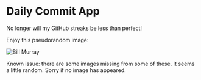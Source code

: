 Daily Commit App
================
No longer will my GitHub streaks be less than perfect!

Enjoy this pseudorandom image:

![Bill Murray](http://www.fillmurray.com/400/700 "Bill Murray")

Known issue: there are some images missing from some of these. It seems a little random. Sorry if no image has appeared.